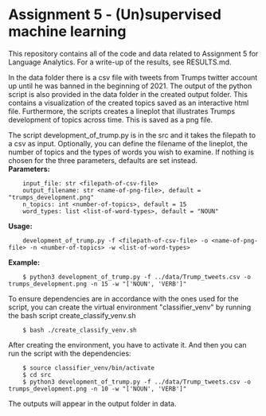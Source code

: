 # Assignment 5 - (Un)supervised machine learning
This repository contains all of the code and data related to Assignment 5 for Language Analytics.
For a write-up of the results, see RESULTS.md. <br>

In the data folder there is a csv file with tweets from Trumps twitter account up until he was banned in the beginning of 2021. 
The output of the python script is also provided in the data folder in the created output folder. This contains a visualization of the created topics saved as an interactive html file.
Furthermore, the scripts creates a lineplot that illustrates Trumps development of topics across time. This is saved as a png file.

The script development_of_trump.py is in the src and it takes the filepath to a csv as input. Optionally, you can define the filename of the lineplot, the number of topics and the types of words you wish to examine.
If nothing is chosen for the three parameters, defaults are set instead. <br>
__Parameters:__ <br>
```
    input_file: str <filepath-of-csv-file>
    output_filename: str <name-of-png-file>, default = "trumps_development.png"
    n_topics: int <number-of-topics>, default = 15
    word_types: list <list-of-word-types>, default = "NOUN"
```
    
__Usage:__ <br>
```
    development_of_trump.py -f <filepath-of-csv-file> -o <name-of-png-file> -n <number-of-topics> -w <list-of-word-types>
```
    
__Example:__ <br>
```
    $ python3 development_of_trump.py -f ../data/Trump_tweets.csv -o trumps_development.png -n 15 -w "['NOUN', 'VERB']"
```

To ensure dependencies are in accordance with the ones used for the script, you can create the virtual environment "classifier_venv" by running the bash script create_classify_venv.sh
```
    $ bash ./create_classify_venv.sh
```
After creating the environment, you have to activate it. And then you can run the script with the dependencies:
```
    $ source classifier_venv/bin/activate
    $ cd src
    $ python3 development_of_trump.py -f ../data/Trump_tweets.csv -o trumps_development.png -n 10 -w "['NOUN', 'VERB']"
```
The outputs will appear in the output folder in data.

